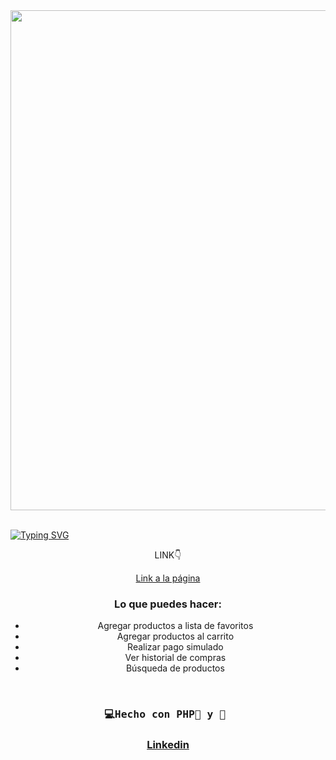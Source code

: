 <div id="header" align="center">
   <img src="tiendaVideo.gif" width="800"/>
</div>
<br>

<a href="https://git.io/typing-svg"><img src="https://readme-typing-svg.demolab.com?font=Fira+Code&weight=600&size=30&duration=4000&pause=500&color=F75EAC&width=435&lines=%F0%9F%92%BBTienda+online+con:%F0%9F%90%98;PHP+Mysql+AJAX" alt="Typing SVG" /></a>


<div id="badge" align="center">
  
  <p>LINK👇 </p>
  <a href="https://cupsss.000webhostapp.com/carrito/productos.php" target="_blank">
  Link a la página<a/>
    
<div/>

### Lo que puedes hacer:
- Agregar productos a lista de favoritos
- Agregar productos al carrito
- Realizar pago simulado
- Ver historial de compras
- Búsqueda de productos

</br>

  <h3  align="center">
    <pre>💻Hecho con PHP🐘 y 💝 </pre>
  <h3/>

  <a href="https://www.linkedin.com/in/emmily-santos-a6851327b?utm_source=share&utm_campaign=share_via&utm_content=profile&utm_medium=android_app">Linkedin</a>
